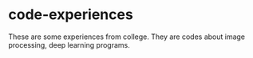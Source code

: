 # code-experiences
These are some experiences from college. They are codes about image processing, deep learning programs.
